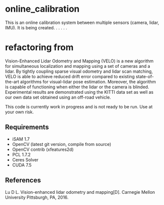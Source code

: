 # online_calibration
This is an online calibration system between multiple sensors (camera, lidar, IMU). It is being created. . . . . .

# refactoring from
Vision-Enhanced Lidar Odometry and Mapping (VELO) is a new algorithm for simultaneous localization and mapping using a set of cameras and a lidar. By tightly coupling sparse visual odometry and lidar scan matching, VELO is able to achieve reduced drift error compared to existing state-of-the-art algorithms for visual-lidar pose estimation. Moreover, the algorithm is capable of functioning when either the lidar or the camera is blinded. Experimental results are demonstrated using the KITTI data set as well as our own data set obtained using an off-road vehicle.

This code is currently work in progress and is not ready to be run. Use at your own risk.

## Requirements

* iSAM 1.7
* OpenCV (latest git version, compile from source)
* OpenCV contrib (xfeatures2d)
* PCL 1.7.2
* Ceres Solver
* CUDA 7.5

## References
Lu D L. Vision-enhanced lidar odometry and mapping[D]. Carnegie Mellon University Pittsburgh, PA, 2016.
